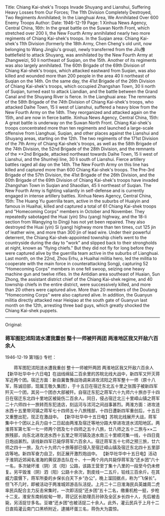 Title: Chiang Kai-shek's Troops Invade Shuyang and Lianshui, Suffering Heavy Losses from Our Forces; The 11th Division Completely Destroyed, Two Regiments Annihilated; In the Lianghuai Area, We Annihilated Over 600 Enemy Troops
Author:
Date: 1946-12-19
Page: 1
Xinhua News Agency, Central China, 16th: In the great battle on the Suwan North Front, which stretched over 200 li, the New Fourth Army annihilated nearly two more regiments of Chiang Kai-shek's troops. In the Suqian area: Chiang Kai-shek's 11th Division (formerly the 18th Army, Chen Cheng's old unit, now belonging to Wang Jingjiu's group), newly transferred from the Jilu豫 battlefield to attack Shuyang, was annihilated by the New Fourth Army at Zhangweizi, 50 li northeast of Suqian, on the 15th. Another of its regiments was also largely annihilated. The 60th Brigade of the 69th Division of Chiang Kai-shek's troops, which attacked eastward from Suqian, was also killed and wounded more than 200 people in the area 40 li northeast of Suqian on the 14th. On the same day, the 41st Brigade of the 26th Division of Chiang Kai-shek's troops, which occupied Zhangshan Town, 30 li north of Suqian, turned east to attack Liandian, and the battle between the Grand Canal and the Shuyang River is fierce. In the Lianghuai area: The remnants of the 58th Brigade of the 74th Division of Chiang Kai-shek's troops, who attacked Daihe Town, 15 li west of Lianshui, suffered a heavy blow from the New Fourth Army on the 14th. They reorganized and attacked again on the 15th, and are now in fierce battle.
    Xinhua News Agency, Central China, 15th: A great battle is underway on the Suwan North Front. Chiang Kai-shek's troops concentrated more than ten regiments and launched a large-scale offensive from Lianghuai, Suqian, and other places against the Lianshui and Shuyang areas, starting on the 12th. The two regiments of the 171st Division of the 7th Army of Chiang Kai-shek's troops, as well as the 58th Brigade of the 74th Division, the 52nd Brigade of the 28th Division, and the remnants of the ××2nd Brigade, attacked northeast towards Daihe Town, 15 li west of Lianshui, and the Shunheji line, 30 li south of Lianshui. Fierce artillery battles raged all day on the 14th. The New Fourth Army on this line has killed and captured more than 600 Chiang Kai-shek's troops. The Pre-3rd Brigade of the 57th Division, the 41st Brigade of the 26th Division, and the 60th Brigade of the 69th Division of Chiang Kai-shek's troops have invaded Zhangshan Town in Suqian and Shaodian, 45 li northeast of Suqian. The New Fourth Army is fighting valiantly in self-defense and is currently engaged in intense artillery battles.
    Xinhua News Agency, Central China, 15th: The Huang Yu guerrilla team, active in the suburbs of Huaiyin and famous in Huaihai, killed and captured a total of 61 Chiang Kai-shek troops and "Homecoming Corps" members in October and November. They repeatedly sabotaged the Huai (yin) Shu (yang) highway, and the 18-li section from Wangying to Dingji has not yet been repaired. They also destroyed the Huai (yin) Si (yang) highway more than ten times, cut 125 jin of leather wire, and more than 300 jin of lead wire. Under their powerful deterrent, the Chiang Kai-shek-appointed township chiefs went to the countryside during the day to "work" and slipped back to their strongholds at night, known as "flying chiefs." But they did not fly for long before they were captured alive by the guerrilla team active in the suburbs of Lianghuai. Last month, on the 22nd, Zhou Erhu, a Huaihai militia hero, led the militia to cooperate with the main force in counterattacking Songji, capturing 52 "Homecoming Corps" members in one fell swoop, seizing one heavy machine gun and twelve rifles. In the Antidian area southeast of Huaian, Sun Zhong, the assistant district chief of the Chiang Kai-shek regime, and 40 township chiefs in the entire district, were successively killed, and more than 20 others were captured alive. More than 20 members of the Doutang "Homecoming Corps" were also captured alive. In addition, the Guanyun militia directly attacked near Heiqiao at the south gate of Guanyun last month on the 12th, arresting three bad guys, which greatly shocked the Chiang Kai-shek puppets.



<hr /> 

Original: 


### 蒋军图犯沭阳涟水遭我重创  整十一师被歼两团  两淮地区我又歼敌六百余人

1946-12-19
第1版()
专栏：

　　蒋军图犯沭阳涟水遭我重创
    整十一师被歼两团
    两淮地区我又歼敌六百余人
    【新华社华中十六日电】在战线绵延二百余里的苏皖北线大战中，新四军又歼灭蒋军近两个团。宿迁方面：新自冀鲁豫战场调来进攻沭阳之蒋军整十一师（原十八军，陈诚旧部，现属王敬久集团），于十五日在宿迁东北五十里之张围子被新四军歼灭一个团，其另一个团亦大部被歼。自宿迁东犯之蒋军六十九师六十旅亦于十四日在宿迁东北四十里地区被毙伤二百余人。同日，侵占宿迁北三十里嶂山镇之蒋军二十六师四十一旅转而东犯涟店，刻运河与沭河之间战事甚烈。两淮方面：进攻涟水西十五里带河镇之蒋军七十四师五十八旅残部，十四日遭新四军重创后，十五日又重整出犯，现正在激战中。
    【新华社华中十五日电】苏皖北线展开大战，蒋军集中十个团以上兵力自十二日起由两淮及宿迁等地分路大举进攻涟水沭阳地区。两淮蒋军第七军一七一师两个团及七十四师之五十八旅，廿八师之五十二旅与××二旅残部，向东北进攻涟水西十五里之带河镇及涟水南三十里顺河集一线，十四日竟日炮战甚烈。该线新四军已毙俘蒋军六百余人。宿迁蒋军五十七师之预三旅，廿六师之四十一旅，及六十九师六十旅等部已侵入至宿迁嶂山镇及宿迁东北四十五里邵店等地。新四军奋力自卫，刻正展开激烈炮战中。
    【新华社华中十五日电】活动于淮阴近郊闻名淮海的黄驭游击队在十、十一两个月内共毙俘蒋军及“还乡团”六十一名，多次破坏淮（阴）沭（阳）公路，该路王营至丁集十八里的一段至今仍未修复。另平毁淮（阴）泗（阳）公路十余次，割皮线一二五斤，铅线三百余斤。在其威力震慑下，蒋军所委的乡保长白天下乡“办公”，晚上溜回据点，称为“飞保长”。但飞不几时，即被活动于两淮城郊游击队活捉。上月二十二日淮海民兵英雄周二虎率民兵配合主力反击宋集时，一次即活捉“还乡团”五十二名，缴重机枪一挺，步枪十二支。淮安东南蚂蚁甸一带，蒋记区长助理员孙钟及全区乡长四十人，先后被击毙，另活捉廿多名。豆塘“还乡团”也被活捉二十余人。此外，灌云民兵于上月十二日直捣灌云南门口黑桥附近，逮捕坏蛋三名，蒋伪大为震惊。
